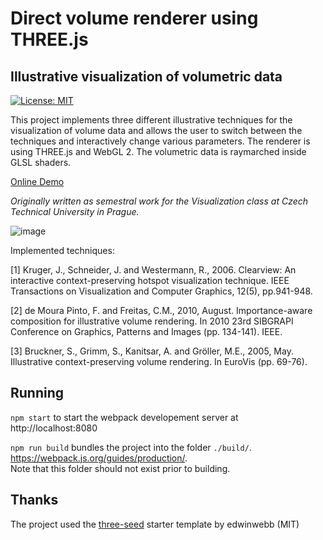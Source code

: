 # Direct volume renderer using THREE.js
## Illustrative visualization of volumetric data
[![License: MIT](https://img.shields.io/badge/License-MIT-yellow.svg)](https://opensource.org/licenses/MIT)

This project implements three different illustrative techniques for the visualization of volume data and allows the user to switch between the techniques and interactively change various parameters.
The renderer is using THREE.js and WebGL 2. The volumetric data is raymarched inside GLSL shaders.

[Online Demo](https://xdudssx.github.io/volviz/)

*Originally written as semestral work for the Visualization class at Czech Technical University in Prague.*

![image](https://github.com/xDUDSSx/volviz/assets/44985061/428befef-d134-4bc2-9ae8-6a4fec9099ac)

Implemented techniques:

[1] Kruger, J., Schneider, J. and Westermann, R., 2006. Clearview: An interactive context-preserving hotspot visualization technique. IEEE Transactions on Visualization and Computer Graphics, 12(5), pp.941-948.  

[2] de Moura Pinto, F. and Freitas, C.M., 2010, August. Importance-aware composition for illustrative volume rendering. In 2010 23rd SIBGRAPI Conference on Graphics, Patterns and Images (pp. 134-141). IEEE.  

[3] Bruckner, S., Grimm, S., Kanitsar, A. and Gröller, M.E., 2005, May. Illustrative context-preserving volume rendering. In EuroVis (pp. 69-76).  

## Running
`npm start` to start the webpack developement server at http://localhost:8080

`npm run build` bundles the project into the folder `./build/`. https://webpack.js.org/guides/production/.  
Note that this folder should not exist prior to building.

## Thanks
The project used the [three-seed](https://github.com/edwinwebb/three-seed) starter template by edwinwebb (MIT)
